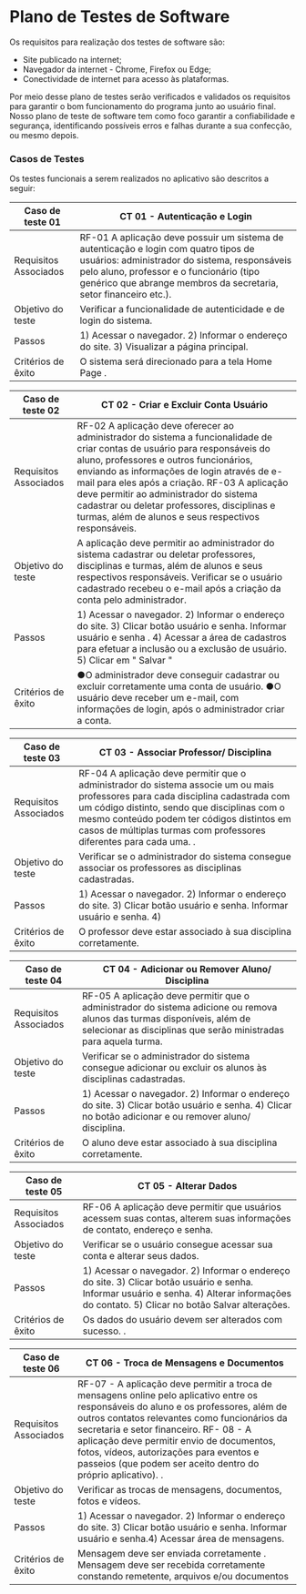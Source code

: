 
# Plano de Testes de Software
Os requisitos para realização dos testes de software são:
- Site publicado na internet;
- Navegador da internet - Chrome, Firefox ou Edge;
- Conectividade de internet para acesso às plataformas.

Por meio desse plano de testes serão verificados e validados os requisitos para garantir o bom funcionamento do programa junto ao usuário final. Nosso plano de teste de software tem como foco garantir a confiabilidade e segurança, identificando possíveis erros e falhas durante a sua confecção, ou mesmo depois.
 
### Casos de Testes
Os testes funcionais a serem realizados no aplicativo são descritos a seguir:

|Caso de teste 01     | CT 01 - Autenticação e Login |
|-------|-------------------------
|Requisitos Associados | 	 RF-01  A aplicação deve possuir um sistema de autenticação e login com quatro tipos de usuários: administrador do sistema, responsáveis pelo aluno, professor e o funcionário (tipo genérico que abrange membros da secretaria, setor financeiro etc.).
|Objetivo do teste| Verificar a funcionalidade de autenticidade e de login do sistema. |
|Passos |	1) Acessar o navegador.	2) Informar o endereço do site. 3) Visualizar a página principal. |
|Critérios de êxito| O sistema será direcionado para a tela Home Page . |

|Caso de teste 02     | CT 02 - Criar e Excluir Conta Usuário |
|-------|-------------------------
|Requisitos Associados | 	 RF-02 A aplicação deve oferecer ao administrador do sistema a funcionalidade de criar contas de usuário para responsáveis do aluno, professores e outros funcionários, enviando as informações de login através de e-mail para eles após a criação. RF-03  A aplicação deve permitir ao administrador do sistema cadastrar ou deletar professores, disciplinas e turmas, além de alunos e seus respectivos responsáveis.
|Objetivo do teste|  A aplicação deve permitir ao administrador do sistema cadastrar ou deletar professores, disciplinas e turmas, além de alunos e seus respectivos responsáveis. Verificar se o usuário cadastrado recebeu o e-mail após a criação da conta pelo administrador.|
|Passos |	1) Acessar o navegador.	2) Informar o endereço do site. 3) Clicar botão usuário e senha. Informar usuário e senha  . 4) Acessar a área de cadastros para efetuar a inclusão ou a exclusão de usuário. 5) Clicar em " Salvar "|
|Critérios de êxito| ●O administrador deve conseguir cadastrar ou excluir corretamente uma conta de usuário. ●O usuário deve receber um e-mail, com informações de login, após o administrador criar a conta. |

|Caso de teste 03     | CT 03 - Associar Professor/ Disciplina |
|-------|-------------------------
|Requisitos Associados | 	 RF-04 A aplicação deve permitir que o administrador do sistema associe um ou mais professores para cada disciplina cadastrada com um código distinto, sendo que disciplinas com o mesmo conteúdo podem ter códigos distintos em casos de múltiplas turmas com professores diferentes para cada uma. .
|Objetivo do teste| Verificar se o administrador do sistema consegue associar os professores as disciplinas cadastradas. |
|Passos |	1) Acessar o navegador.	2) Informar o endereço do site. 3) Clicar botão usuário e senha. Informar usuário e senha. 4) |
|Critérios de êxito| O professor deve estar associado à sua disciplina corretamente. |

|Caso de teste 04     | CT 04 -  Adicionar ou Remover Aluno/ Disciplina |
|-------|-------------------------
|Requisitos Associados | 	 RF-05 A aplicação deve permitir que o administrador do sistema adicione ou remova alunos das turmas disponíveis, além de selecionar as disciplinas que serão ministradas para aquela turma.
|Objetivo do teste| Verificar se o administrador do sistema consegue adicionar ou excluir os alunos às disciplinas cadastradas. |
|Passos |	1) Acessar o navegador.	2) Informar o endereço do site. 3) Clicar botão usuário e senha. 4) Clicar no botão adicionar e ou remover aluno/ disciplina. |
|Critérios de êxito| O aluno deve estar associado à sua disciplina corretamente. |

|Caso de teste 05     | CT 05 - Alterar Dados |
|-------|-------------------------
|Requisitos Associados | 	 RF-06  A aplicação deve permitir que usuários acessem suas contas, alterem suas informações de contato, endereço e senha.
|Objetivo do teste| Verificar se o usuário consegue acessar sua conta e alterar seus dados. |
|Passos |	1) Acessar o navegador.	2) Informar o endereço do site. 3) Clicar botão usuário e senha. Informar usuário e senha. 4) Alterar informações do contato. 5) Clicar no botão Salvar alterações.  |
|Critérios de êxito| Os dados do usuário devem ser alterados com sucesso. . |


|Caso de teste 06     | CT 06 - Troca de Mensagens e Documentos |
|-------|-------------------------
|Requisitos Associados | 	 RF-07 - A aplicação deve permitir a troca de mensagens online pelo aplicativo entre os responsáveis do aluno e os professores, além de outros contatos relevantes como funcionários da secretaria e setor financeiro. RF- 08 - A aplicação deve permitir envio de documentos, fotos, vídeos, autorizações para eventos e passeios (que podem ser aceito dentro do próprio aplicativo). .
|Objetivo do teste| Verificar as trocas de mensagens, documentos, fotos e vídeos. |
|Passos |	1) Acessar o navegador.	2) Informar o endereço do site. 3) Clicar botão usuário e senha. Informar usuário e senha.4) Acessar área de mensagens. |
|Critérios de êxito| Mensagem deve ser enviada corretamente . Mensagem deve ser recebida corretamente constando remetente, arquivos e/ou documentos |








